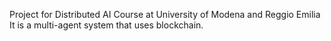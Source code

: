 Project for Distributed AI Course at University of Modena and Reggio Emilia
It is a multi-agent system that uses blockchain.